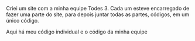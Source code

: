 Criei um site com a minha equipe Todes 3. Cada um esteve encarregado de fazer uma parte do site, para depois juntar todas as partes, códigos, em um único código.

Aqui há meu código individual e o código da minha equipe
